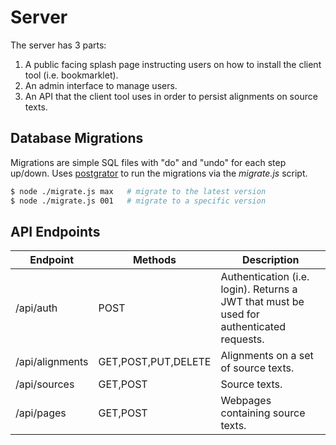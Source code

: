 # Server

The server has 3 parts:

1. A public facing splash page instructing users on how to install the client tool (i.e. bookmarklet).
2. An admin interface to manage users.
3. An API that the client tool uses in order to persist alignments on source texts.

## Database Migrations

Migrations are simple SQL files with "do" and "undo" for each step up/down. Uses [postgrator](https://github.com/rickbergfalk/postgrator) to run the migrations via the *migrate.js* script.

```sh
$ node ./migrate.js max   # migrate to the latest version
$ node ./migrate.js 001   # migrate to a specific version
```

## API Endpoints

Endpoint | Methods | Description
--- | --- | ---
/api/auth | POST | Authentication (i.e. login). Returns a JWT that must be used for authenticated requests.
/api/alignments | GET,POST,PUT,DELETE | Alignments on a set of source texts.
/api/sources | GET,POST | Source texts.
/api/pages | GET,POST | Webpages containing source texts.


